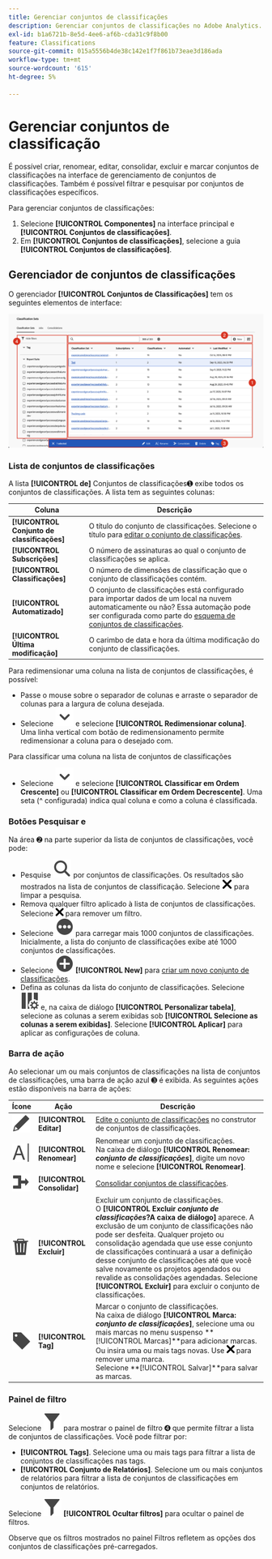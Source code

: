 ```yaml
---
title: Gerenciar conjuntos de classificações
description: Gerenciar conjuntos de classificações no Adobe Analytics.
exl-id: b1a6721b-8e5d-4ee6-af6b-cda31c9f8b00
feature: Classifications
source-git-commit: 015a5556b4de38c142e1f7f861b73eae3d186ada
workflow-type: tm+mt
source-wordcount: '615'
ht-degree: 5%

---
```


# Gerenciar conjuntos de classificação

É possível criar, renomear, editar, consolidar, excluir e marcar conjuntos de classificações na interface de gerenciamento de conjuntos de classificações. Também é possível filtrar e pesquisar por conjuntos de classificações específicos.

Para gerenciar conjuntos de classificações:

1. Selecione **[!UICONTROL Componentes]** na interface principal e **[!UICONTROL Conjuntos de classificações]**.
1. Em **[!UICONTROL Conjuntos de classificações]**, selecione a guia **[!UICONTROL Conjuntos de classificações]**.

## Gerenciador de conjuntos de classificações

O gerenciador **[!UICONTROL Conjuntos de Classificações]** tem os seguintes elementos de interface:

![Gerenciador de conjuntos de classificação](assets/classification-sets-manage.png)


### Lista de conjuntos de classificações

A lista **[!UICONTROL de]** Conjuntos de classificações➊ exibe todos os conjuntos de classificações. A lista tem as seguintes colunas:

| Coluna | Descrição |
|---|---|
| **[!UICONTROL Conjunto de classificações]** | O título do conjunto de classificações. Selecione o título para [editar o conjunto de classificações](create.md#edit-a-classification-set). |
| **[!UICONTROL Subscrições]** | O número de assinaturas ao qual o conjunto de classificações se aplica. |
| **[!UICONTROL Classificações]** | O número de dimensões de classificação que o conjunto de classificações contém. |
| **[!UICONTROL Automatizado]** | O conjunto de classificações está configurado para importar dados de um local na nuvem automaticamente ou não? Essa automação pode ser configurada como parte do [esquema de conjuntos de classificações](schema.md). |
| **[!UICONTROL Última modificação]** | O carimbo de data e hora da última modificação do conjunto de classificações. |

Para redimensionar uma coluna na lista de conjuntos de classificações, é possível:

* Passe o mouse sobre o separador de colunas e arraste o separador de colunas para a largura de coluna desejada.
* Selecione ![Divisa](/help/assets/icons/ChevronDown.svg) e selecione **[!UICONTROL Redimensionar coluna]**. Uma linha vertical com botão de redimensionamento permite redimensionar a coluna para o desejado com.

Para classificar uma coluna na lista de conjuntos de classificações

* Selecione ![Divisa](/help/assets/icons/ChevronDown.svg) e selecione **[!UICONTROL Classificar em Ordem Crescente]** ou **[!UICONTROL Classificar em Ordem Decrescente]**. Uma seta (^ configurada) indica qual coluna e como a coluna é classificada.

### Botões Pesquisar e

Na área ➋ na parte superior da lista de conjuntos de classificações, você pode:

* Pesquise ![Search](/help/assets/icons/Search.svg) por conjuntos de classificações. Os resultados são mostrados na lista de conjuntos de classificação. Selecione ![CrossSize200](/help/assets/icons/CrossSize200.svg) para limpar a pesquisa.
* Remova qualquer filtro aplicado à lista de conjuntos de classificações. Selecione ![CrossSize100](/help/assets/icons/CrossSize100.svg) para remover um filtro.
* Selecione ![MaisCírculo](/help/assets/icons/MoreCircle.svg) para carregar mais 1000 conjuntos de classificações. Inicialmente, a lista do conjunto de classificações exibe até 1000 conjuntos de classificações.
* Selecione ![AddCircle](/help/assets/icons/AddCircle.svg) **[!UICONTROL New]** para [criar um novo conjunto de classificações](create.md#create-a-classification-set).
* Defina as colunas da lista do conjunto de classificações. Selecione ![ColumnSetting](/help/assets/icons/ColumnSetting.svg) e, na caixa de diálogo **[!UICONTROL Personalizar tabela]**, selecione as colunas a serem exibidas sob **[!UICONTROL Selecione as colunas a serem exibidas]**. Selecione **[!UICONTROL Aplicar]** para aplicar as configurações de coluna.


### Barra de ação

Ao selecionar um ou mais conjuntos de classificações na lista de conjuntos de classificações, uma barra de ação azul ➌ é exibida. As seguintes ações estão disponíveis na barra de ações:

| Ícone | Ação | Descrição |
|---|---|---|
| ![Editar](/help/assets/icons/Edit.svg) | **[!UICONTROL Editar]** | [Edite o conjunto de classificações](create.md#edit-a-classification-set) no construtor de conjuntos de classificações. |
| ![Renomear](/help/assets/icons/Rename.svg) | **[!UICONTROL Renomear]** | Renomear um conjunto de classificações.<br/>Na caixa de diálogo **[!UICONTROL Renomear: _conjunto de classificações_]**, digite um novo nome e selecione **[!UICONTROL Renomear]**. |
| ![Mesclar](/help/assets/icons/Merge.svg) | **[!UICONTROL Consolidar]** | [Consolidar conjuntos de classificações](/help/components/classifications/sets/consolidations/manage.md). |
| ![Excluir](/help/assets/icons/Delete.svg) | **[!UICONTROL Excluir]** | Excluir um conjunto de classificações.<br/>O **[!UICONTROL Excluir _conjunto de classificações_?A caixa de diálogo]** aparece. A exclusão de um conjunto de classificações não pode ser desfeita. Qualquer projeto ou consolidação agendada que use esse conjunto de classificações continuará a usar a definição desse conjunto de classificações até que você salve novamente os projetos agendados ou revalide as consolidações agendadas. Selecione **[!UICONTROL Excluir]** para excluir o conjunto de classificações. |
| ![Rótulo](/help/assets/icons/Label.svg) | **[!UICONTROL Tag]** | Marcar o conjunto de classificações.<br/>Na caixa de diálogo **[!UICONTROL Marca: _conjunto de classificações_]**, selecione uma ou mais marcas no menu suspenso **[!UICONTROL Marcas]**para adicionar marcas. Ou insira uma ou mais tags novas. Use ![CrossSize100](/help/assets/icons/CrossSize100.svg) para remover uma marca. <br/>Selecione **[!UICONTROL Salvar]**para salvar as marcas. |


### Painel de filtro

Selecione ![Filtro](/help/assets/icons/Filter.svg) para mostrar o painel de filtro ➍ que permite filtrar a lista de conjuntos de classificações. Você pode filtrar por:

* **[!UICONTROL Tags]**. Selecione uma ou mais tags para filtrar a lista de conjuntos de classificações nas tags.
* **[!UICONTROL Conjunto de Relatórios]**. Selecione um ou mais conjuntos de relatórios para filtrar a lista de conjuntos de classificações em conjuntos de relatórios.

Selecione ![Filtro](/help/assets/icons/Filter.svg) **[!UICONTROL Ocultar filtros]** para ocultar o painel de filtros.

Observe que os filtros mostrados no painel Filtros refletem as opções dos conjuntos de classificações pré-carregados.


<!-- old content

The Classification set manager allows you to create, edit, or delete classification sets.

**[!UICONTROL Components]** > **[!UICONTROL Classification sets]** > **[!UICONTROL Sets]**

Classification sets consist of **Subscriptions** (report suite and dimension combinations) and **Classification names** (dimensions containing classification data). Subscriptions are configured under [Settings](settings.md), while classification names are configured under [Schema](schema.md).

## Filter classification sets

The left side of the Classification set manager provides filter settings to locate the desired classification set. Clicking the filter icon toggles the filter settings visibility. You can filter classification sets by **[!UICONTROL Tags]** or **[!UICONTROL Report suite]**.

![Classification set filters](../../assets/classification-set-filters.png)

Note that 1,000 classification sets are preloaded at a time. The filters shown in the left rail reflect the options for the sets that are preloaded.

## Classification set manager columns

The following columns are available in the Classification set manager:

* **[!UICONTROL Classification set]**: The classification set name. Clicking a classification set name edits its [settings](settings.md).
* **[!UICONTROL Subscriptions]**: The number of subscriptions that this classification set applies to.
* **[!UICONTROL Classifications]**: The number of classification dimensions that the classification set contains.
* **[!UICONTROL Automated]**: Determines if the classification set is configured to automatically import data from a cloud location. Automation can be configured in the classification set's [schema](schema.md).
* **[!UICONTROL Last Modified]**: The date and time that the classification set was last modified.

## Create or edit options

The following buttons are available in the Classification set manager:

* **[!UICONTROL Add]**: [Create](create.md) a classification set.
* **[!UICONTROL Search by title]**: Search for classification sets by name.
* **[!UICONTROL Load more]**: The Classification set manager initially displays up to 1000 classification sets. This button loads 1000 more classification sets.
* **Show/Hide columns**: Toggle visibility for any column besides [!UICONTROL Classification set].

Select one or more classification sets by clicking the checkbox next to the desired classification set. Selecting a classification set reveals the following options:

* **[!UICONTROL Tag]**: Add one or more tags to the selected classification sets, which allows you to organize or group classification sets to make them easier to locate in the future.
* **[!UICONTROL Delete]**: Deletes the classification set. Classification dimensions based on this classification set are no longer available. Scheduled projects using the deleted classification set continue using dependent dimensions until you resave the scheduled project.
* **[!UICONTROL Consolidate]**: Start a new [consolidation](../consolidations/process.md).
* **[!UICONTROL Rename]**: Rename the selected classification set.

-->